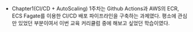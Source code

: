 - Chapter1(CI/CD + AutoScaling)
1주차는 Github Actions과 AWS의 ECR, ECS Fagate를 이용한 CI/CD 배포 파이프라인을 구축하는 과제였다. 평소에 관심만 있었던 부분이여서 이번 교육 커리큘럼 중에 해보고 싶었던 학습이였다. 